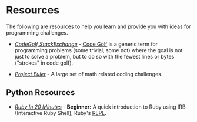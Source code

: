 # Resources

The following are resources to help you learn and provide you with ideas for programming challenges.

 * *[CodeGolf StackExchange](http://codegolf.stackexchange.com/)* - [Code Golf](http://en.wikipedia.org/wiki/Code_golf) is a generic term for programming problems (some trivial, some not) where the goal is not just to solve a problem, but to do so with the fewest lines or bytes ("strokes" in code golf).

 * *[Project Euler](http://projecteuler.net/)* - A large set of math related coding challenges.

## Python Resources

* *[Ruby In 20 Minutes](https://www.ruby-lang.org/en/documentation/quickstart/)* - **Beginner:** A quick introduction to Ruby using IRB (Interactive Ruby Shell), Ruby's [REPL](http://en.wikipedia.org/wiki/REPL).
